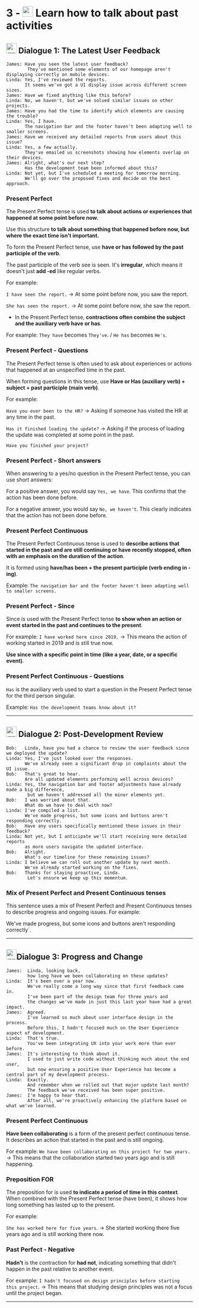 # 3 - <img width="28" height="28" src="https://img.icons8.com/color/28/great-britain.png" alt="great britain"/>  Learn how to talk about past activities

## <img width="28" height="28" src="https://img.icons8.com/color/28/great-britain.png" alt="great britain"/>  Dialogue 1: The Latest User Feedback

```
James: Have you seen the latest user feedback?
        They've mentioned some elements of our homepage aren't displaying correctly on mobile devices.
Linda: Yes, I've reviewed the reports.
       It seems we've got a UI display issue across different screen sizes.
James: Have we fixed anything like this before?
Linda: No, we haven't, but we've solved similar issues on other projects.
James: Have you had the time to identify which elements are causing the trouble?
Linda: Yes, I have.
       The navigation bar and the footer haven't been adapting well to smaller screens.
James: Have we received any detailed reports from users about this issue?
Linda: Yes, a few actually.
       They've emailed us screenshots showing how elements overlap on their devices.
James: Alright, what's our next step?
       Has the development team been informed about this?
Linda: Not yet, but I've scheduled a meeting for tomorrow morning.
       We'll go over the proposed fixes and decide on the best approach.
```

### Present Perfect

The Present Perfect tense is used **to talk about actions or experiences that happened at some point before now.**

Use this structure **to talk about something that happened before now, but where the exact time isn't important.**

To form the Present Perfect tense, use **have or has followed by the past participle of the verb**.

The past participle of the verb see is seen. It's **irregular**, which means it doesn't just **add -ed** like regular verbs. 

For example:

`I have seen the report.` -> At some point before now, you saw the report.

`She has seen the report.` -> At some point before now, she saw the report.


- In the Present Perfect tense, **contractions often combine the subject and the auxiliary verb have or has**. 

For example: `They have` becomes `They've`. / `He has` becomes `He's`.


### Present Perfect - Questions


The Present Perfect tense is often used to ask about experiences or actions that happened at an unspecified time in the past.

When forming questions in this tense, use **Have or Has (auxiliary verb) + subject + past participle (main verb)**. 

For example:

`Have you ever been to the HR?` -> Asking if someone has visited the HR at any time in the past.

`Has it finished loading the update?` -> Asking if the process of loading the update was completed at some point in the past.

`Have you finished your project?`

### Present Perfect - Short answers


When answering to a yes/no question in the Present Perfect tense, you can use short answers:


For a positive answer, you would say `Yes, we have`. This confirms that the action has been done before.

For a negative answer, you would say `No, we haven't`. This clearly indicates that the action has not been done before.

### Present Perfect Continuous

The Present Perfect Continuous tense is used to **describe actions that started in the past and are still continuing or have recently stopped, often with an emphasis on the duration of the action**.

It is formed using **have/has been + the present participle (verb ending in -ing)**.

Example: `The navigation bar and the footer haven't been adapting well to smaller screens.`

### Present Perfect - Since

Since is used with the Present Perfect tense **to show when an action or event started in the past and continues to the present**. 

For example: `I have worked here since 2019.` -> This means the action of working started in 2019 and is still true now.

**Use since with a specific point in time (like a year, date, or a specific event)**.

### Present Perfect Continuous - Questions

`Has` is the auxiliary verb used to start a question in the Present Perfect tense for the third person singular.

Example: `Has the development teams know about it?`

---

##  <img width="28" height="28" src="https://img.icons8.com/color/28/great-britain.png" alt="great britain"/> Dialogue 2: Post-Development Review


```
Bob:   Linda, have you had a chance to review the user feedback since we deployed the update?
Linda: Yes, I've just looked over the responses.
       We've already seen a significant drop in complaints about the UI issue.
Bob:   That's great to hear.
       Are all updated elements performing well across devices?
Linda: Yes, the navigation bar and footer adjustments have already made a big difference,
        but we haven't addressed all the minor elements yet.
Bob:   I was worried about that.
       What do we have to deal with now?
Linda: I've compiled a list.
       We've made progress, but some icons and buttons aren't responding correctly.
Bob:   Have any users specifically mentioned these issues in their feedback?
Linda: Not yet, but I anticipate we'll start receiving more detailed reports
       as more users navigate the updated interface.
Bob:   Alright.
       What's our timeline for these remaining issues?
Linda: I believe we can roll out another update by next month.
       We've already started working on the fixes.
Bob:   Thanks for staying proactive, Linda.
        Let's ensure we keep up this momentum.
```

### Mix of Present Perfect and Present Continuous tenses 

This sentence uses a mix of Present Perfect and Present Continuous tenses to describe progress and ongoing issues. For example:

We've made progress, but some icons and buttons aren't responding correctly`. 

---

##   <img width="28" height="28" src="https://img.icons8.com/color/28/great-britain.png" alt="great britain"/>Dialogue 3: Progress and Change

```
James:  Linda, looking back,
        how long have we been collaborating on these updates?
Linda:  It's been over a year now.
        We've really come a long way since that first feedback came in.
        I've been part of the design team for three years and
        the changes we've made in just this last year have had a great impact.
James:  Agreed.
        I've learned so much about user interface design in the process.
        Before this, I hadn't focused much on the User Experience aspect of development.
Linda:  That's true.
        You've been integrating UX into your work more than ever before.
James:  It's interesting to think about it.
        I used to just write code without thinking much about the end user,
        but now ensuring a positive User Experience has become a central part of my development process.
Linda:  Exactly.
        And remember when we rolled out that major update last month?
        The feedback we've received has been super positive.
James:  I'm happy to hear that.
        After all, we're proactively enhancing the platform based on what we've learned.
```


### Present Perfect Continuous

**Have been collaborating** is a form of the present perfect continuous tense. It describes an action that started in the past and is still ongoing. 

For example: `We have been collaborating on this project for two years.` -> This means that the collaboration started two years ago and is still happening.


### Preposition FOR

The preposition for is used **to indicate a period of time in this context**. When combined with the Present Perfect tense (have been), it shows how long something has lasted up to the present. 

For example:

`She has worked here for five years`. -> She started working there five years ago and is still working there now.

### Past Perfect - Negative

**Hadn't** is the contraction for **had not**, indicating something that didn't happen in the past relative to another event.

For example: `I hadn't focused on design principles before starting this project`. -> This means that studying design principles was not a focus until the project began.

----
